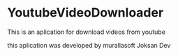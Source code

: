 # YoutubeVideoDownloader
This is an aplication for download videos from youtube 

this aplication was developed by murallasoft Joksan Dev
